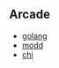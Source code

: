 ## Arcade

- [golang](https://go.dev/)
- [modd](https://github.com/cortesi/modd/)
- [chi](https://github.com/go-chi/chi)
